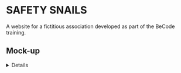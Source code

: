 # __SAFETY SNAILS__

A website for a fictitious association developed as part of the BeCode training.

## __Mock-up__

<details>
  <p><strong>made on Figma</strong></p>
  <img src="https://cdn.discordapp.com/attachments/745527718048694292/751416473947340841/unknown.png">
</details>
